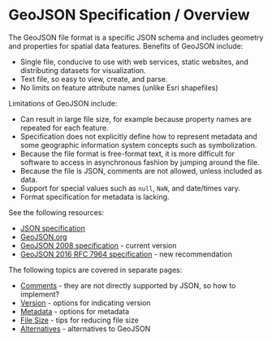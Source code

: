 # GeoJSON Specification / Overview #

The GeoJSON file format is a specific JSON schema and includes geometry and properties for spatial data features.
Benefits of GeoJSON include:

* Single file, conducive to use with web services, static websites, and distributing datasets for visualization.
* Text file, so easy to view, create, and parse.
* No limits on feature attribute names (unlike Esri shapefiles)

Limitations of GeoJSON include:

* Can result in large file size, for example because property names are repeated for each feature.
* Specification does not explicitly define how to represent metadata and some geographic information system
concepts such as symbolization.
* Because the file format is free-format text, it is more difficult for software to access in asynchronous fashion by
jumping around the file.
* Because the file is JSON, comments are not allowed, unless included as data.
* Support for special values such as `null`, `NaN`, and date/times vary.
* Format specification for metadata is lacking.

See the following resources:

* [JSON specification](http://www.json.org)
* [GeoJSON.org](http://geojson.org/)
* [GeoJSON 2008 specification](http://geojson.org/geojson-spec.html) - current version
* [GeoJSON 2016 RFC 7964 specification](https://tools.ietf.org/html/rfc7946) - new recommendation

The following topics are covered in separate pages:

* [Comments](comments) - they are not directly supported by JSON, so how to implement?
* [Version](version) - options for indicating version
* [Metadata](metadata) - options for metadata
* [File Size](file-size) - tips for reducing file size
* [Alternatives](alternatives) - alternatives to GeoJSON

